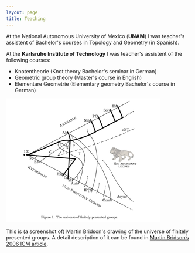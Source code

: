 ```yaml
---
layout: page
title: Teaching
---
```


At the National Autonomous University of Mexico (**UNAM**) I was teacher's assistent of Bachelor's courses in Topology and Geometry (in Spanish).

At the **Karlsruhe Institute of Technology** I was teacher's assistent of the following courses:
- Knotentheorie (Knot theory Bachelor's seminar in German)
- Geometric group theory (Master's course in English)
- Elementare Geometrie (Elementary geometry Bachelor's course in German)



<img src="/universe.jpg" width="420">

This is (a screenshot of) Martin Bridson's drawing of the universe of finitely presented groups. A detail description of it can be found in [Martin Bridson’s 2006 ICM article](https://people.maths.ox.ac.uk/~bridson/papers/bridsonicm.pdf).
